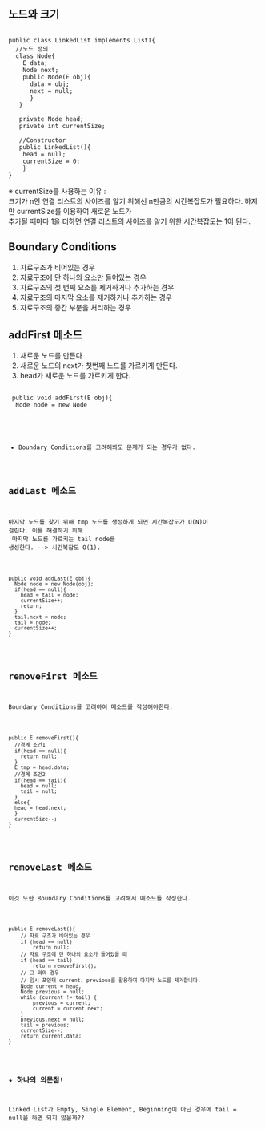 ## 노드와 크기
<pre><code>
public class LinkedList<E> implements ListI<E>{
  //노드 정의
  class Node<E>{
    E data;
    Node<E> next;
    public Node(E obj){
      data = obj;
      next = null;
      }
   }
   
   private Node<E> head;
   private int currentSize;
   
   //Constructor
   public LinkedList(){
    head = null;
    currentSize = 0;
    }
}
</code></pre>

※ currentSize를 사용하는 이유 :<br>
 크기가 n인 연결 리스트의 사이즈를 알기 위해선 n만큼의 시간복잡도가 필요하다. 하지만 currentSize를 이용하여 새로운 노드가<br>
 추가될 때마다 1을 더하면 연결 리스트의 사이즈를 알기 위한 시간복잡도는 1이 된다.
 
 
 ## Boundary Conditions
 1. 자료구조가 비어있는 경우
 2. 자료구조에 단 하나의 요소만 들어있는 경우
 3. 자료구조의 첫 번째 요소를 제거하거나 추가하는 경우
 4. 자료구조의 마지막 요소를 제거하거나 추가하는 경우
 5. 자료구조의 중간 부분을 처리하는 경우
 
 
 ## addFirst 메소드
 1. 새로운 노드를 만든다
 2. 새로운 노드의 next가 첫번째 노드를 가르키게 만든다.
 3. head가 새로운 노드를 가르키게 한다.
 <pre><code>
 public void addFirst(E obj){
  Node<E> node = new Node<E><obj);
  node.next = head;
  head = node;
 }
 </code></pre>
 
 * Boundary Conditions를 고려해봐도 문제가 되는 경우가 없다.


## addLast 메소드
마지막 노드를 찾기 위해 tmp 노드를 생성하게 되면 시간복잡도가 O(N)이 걸린다. 이를 해결하기 위해<br>
마지막 노드를 가르키는 tail node를 생성한다. --> 시간복잡도 O(1).
<pre><code>
public void addLast(E obj){
  Node<E> node = new Node<E>(obj);
  if(head == null){
    head = tail = node;
    currentSize++;
    return;
  }
  tail.next = node;
  tail = node;
  currentSize++;
}
</code></pre>


## removeFirst 메소드
Boundary Conditions를 고려하여 메소드를 작성해야한다.
<pre><code>
public E removeFirst(){
  //경계 조건1
  if(head == null){
    return null;
  }
  E tmp = head.data;
  //경계 조건2
  if(head == tail){
    head = null;
    tail = null;
  }
  else{
  head = head.next;
  }
  currentSize--;
}
</code></pre>

## removeLast 메소드
이것 또한 Boundary Conditions를 고려해서 메소드를 작성한다.
<pre><code>
public E removeLast(){
	// 자료 구조가 비어있는 경우
	if (head == null)
		return null;
	// 자료 구조에 단 하나의 요소가 들어있을 때
	if (head == tail)
		return removeFirst();
	// 그 외의 경우
	// 임시 포인터 current, previous를 활용하여 마지막 노드를 제거합니다.
	Node<E> current = head, 
	Node<E> previous = null;
	while (current != tail) {
		previous = current;
		current = current.next;
	}
	previous.next = null;
	tail = previous;
	currentSize--;
	return current.data;
}
</code></pre>

### ★ 하나의 의문점!
Linked List가 Empty, Single Element, Beginning이 아닌 경우에 tail = null을 하면 되지 않을까??
 

